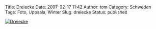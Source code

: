 Title: Dreiecke
Date: 2007-02-17 11:42
Author: tom
Category: Schweden
Tags: Foto, Uppsala, Winter
Slug: dreiecke
Status: published

[![Dreiecke](http://www.fiket.de/pic/dreiecke_s.jpg "Dreiecke")](http://www.fiket.de/pic/dreiecke_l.jpg)

